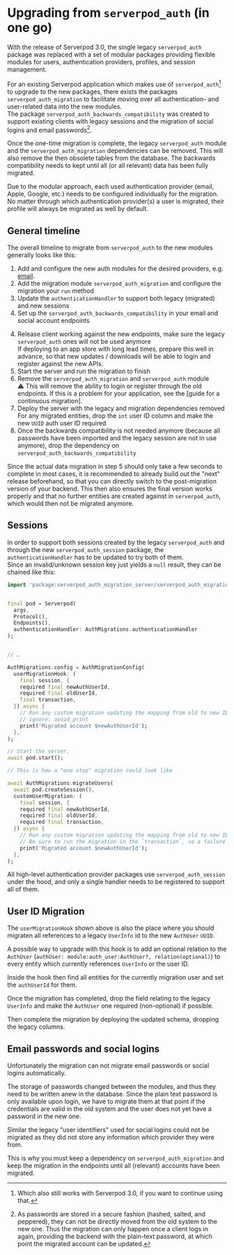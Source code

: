 # Upgrading from `serverpod_auth` (in one go)

With the release of Serverpod 3.0, the single legacy `serverpod_auth` package was replaced with a set of modular packages providing flexible modules for users, authentication providers, profiles, and session management.

For an existing Serverpod application which makes use of `serverpod_auth`[^1] to upgrade to the new packages, there exists the packages `serverpod_auth_migration` to facilitate moving over all authentication- and user-related data into the new modules.  
The package `serverpod_auth_backwards_compatibility` was created to support existing clients with legacy sessions and the migration of social logins and email passwords[^2].

Once the one-time migration is complete, the legacy `serverpod_auth` module and the `serverpod_auth_migration` dependencies can be removed. This will also remove the then obsolete tables from the database.
The backwards compatibility needs to kept until all (or all relevant) data has been fully migrated.

Due to the modular approach, each used authentication provider (email, Apple, Google, etc.) needs to be configured individually for the migration.  
No matter through which authentication provider(s) a user is migrated, their profile will always be migrated as well by default.

## General timeline

The overall timeline to migrate from `serverpod_auth` to the new modules generally looks like this:

1. Add and configure the new auth modules for the desired providers, e.g. [email](../concepts/authentication/setup_new#email).
2. Add the migration module `serverpod_auth_migration` and configure the migration your `run` method
3. Update the `authenticationHandler` to support both legacy (migrated) and new sessions
4. Set up the `serverpod_auth_backwards_compatibility` in your email and social account endpoints
<!-- Since `serverpod_auth` is going to get broken with the next deploy in a few seconds, 
     we should probably disable it already at this point. Else the developer needs to use the other guide. -->
4. Release client working against the new endpoints, make sure the legacy `serverpod_auth` ones will not be used anymore  
   If deploying to an app store with long lead times, prepare this well in advance, so that new updates / downloads will be able to login and register against the new APIs.
5. Start the server and run the migration to finish
6. Remove the `serverpod_auth_migration` and `serverpod_auth` module  
   ⚠️ This will remove the ability to login or register through the old endpoints. If this is a problem for your application, see the [guide for a continuous migration].
   <!-- TODO: The old `SessionManger` might to a check which then fails. Ensure that the user does not get logged out because of that -> 'serverpod_auth.status.getUserInfo' will cause issues here -->
7. Deploy the server with the legacy and migration dependencies removed  
   For any migrated entities, drop the `int` user ID column and make the new `UUID` auth user ID required
   <!-- TODO: Probably the `int` column needs to be kept around (and the other stay optional),
              in order to support old clients adding new data? -->
8. Once the backwards compatibility is not needed anymore (because all passwords have been imported and the legacy session are not in use anymore), drop the dependency on `serverpod_auth_backwards_compatibility`

Since the actual data migration in step 5 should only take a few seconds to complete in most cases, it is recommended to already build out the "next" release beforehand, so that you can directly switch to the post-migration version of your backend. This then also ensures the final version works properly and that no further entities are created against in `serverpod_auth`, which would then not be migrated anymore.

## Sessions

In order to support both sessions created by the legacy `serverpod_auth` and through the new `serverpod_auth_session` package, the `authenticationHandler` has to be updated to try both of them.  
Since an invalid/unknown session key just yields a `null` result, they can be chained like this:

```dart
import 'package:serverpod_auth_migration_server/serverpod_auth_migration_server.dart' show AuthMigrations;


final pod = Serverpod(
  args,
  Protocol(),
  Endpoints(),
  authenticationHandler: AuthMigrations.authenticationHandler
);


// … 

AuthMigrations.config = AuthMigrationConfig(
  userMigrationHook: (
    final session, {
    required final newAuthUserId,
    required final oldUserId,
    final transaction,
  }) async {
    // Run any custom migration updating the mapping from old to new IDs here.
    // ignore: avoid_print
    print('Migrated account $newAuthUserId');
  },
);

// Start the server.
await pod.start();

// This is how a "one stop" migration could look like

await AuthMigrations.migrateUsers(
  await pod.createSession(),
  customUserMigration: (
    final session, {
    required final newAuthUserId,
    required final oldUserId,
    required final transaction,
  }) async {
    // Run any custom migration updating the mapping from old to new IDs here.
    // Be sure to run the migration in the `transaction`, so a failure can be fully reverted.
    print('Migrated account $newAuthUserId');
  },
);
```

All high-level authentication provider packages use `serverpod_auth_session` under the hood, and only a single handler needs to be registered to support all of them.

## User ID Migration

The `userMigrationHook` shown above is also the place where you should migraten all references to a legacy `UserInfo` id to the new `AuthUser` `UUID`.

A possible way to upgrade with this hook is to add an optional relation to the `AuthUser` (`authUser: module:auth_user:AuthUser?, relation(optional)`) to every entity which currently references `UserInfo` or the user ID.

Inside the hook then find all entities for the currently migration user and set the `authUserId` for them.

Once the migration has completed, drop the field relating to the legacy `UserInfo` and make the `AuthUser` one required (non-optional) if possible.

Then complete the migration by deploying the updated schema, dropping the legacy columns.

## Email passwords and social logins

Unfortunately the migration can not migrate email passwords or social logins automatically.

The storage of passwords changed between the modules, and thus they need to be written anew in the database. Since the plain text password is only available upon login, we have to migrate them at that point if the credentials are valid in the old system and the user does not yet have a password in the new one.

<!-- Document endpoint overwrite for login only -->

Similar the legacy "user identifiers" used for social logins could not be migrated as they did not store any information which provider they were from.

This is why you must keep a dependency on `serverpod_auth_migration` and keep the migration in the endpoints until all (relevant) accounts have been migrated.

[^1]: Which also still works with Serverpod 3.0, if you want to continue using that.

[^2]: As passwords are stored in a secure fashion (hashed, salted, and peppered), they can not be directly moved from the old system to the new one. Thus the migration can only happen once a client logs in again, providing the backend with the plain-text password, at which point the migrated account can be updated.